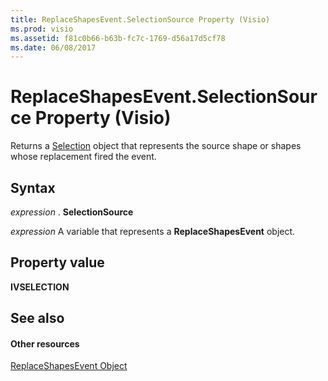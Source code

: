 ```yaml
---
title: ReplaceShapesEvent.SelectionSource Property (Visio)
ms.prod: visio
ms.assetid: f81c0b66-b63b-fc7c-1769-d56a17d5cf78
ms.date: 06/08/2017
---
```



# ReplaceShapesEvent.SelectionSource Property (Visio)

Returns a [Selection](selection-object-visio.md) object that represents the source shape or shapes whose replacement fired the event.


## Syntax

 _expression_ . **SelectionSource**

 _expression_ A variable that represents a **ReplaceShapesEvent** object.


## Property value

 **IVSELECTION**


## See also


#### Other resources


[ReplaceShapesEvent Object](replaceshapesevent-object-visio.md)


